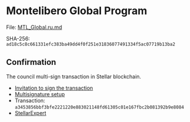 Montelibero Global Program
======================

File: [MTL_Global.ru.md](MTL_Global.ru.md)

SHA-256: `ad18c5c8c661331efc383ba49dd4f0f251e31836077491334f5ac07719b13ba2`

## Confirmation

The council multi-sign transaction in Stellar blockchain.

- [Invitation to sign the transaction](https://t.me/c/2042260878/495)
- [Multisignature setup](https://eurmtl.me/sign_tools/a3453856bbf3bfe2221220e883021148fd61305c01e167fbc2b081392b9e8084)
- Transaction: `a3453856bbf3bfe2221220e883021148fd61305c01e167fbc2b081392b9e8084`
- [StellarExpert](https://stellar.expert/explorer/public/tx/a3453856bbf3bfe2221220e883021148fd61305c01e167fbc2b081392b9e8084)
